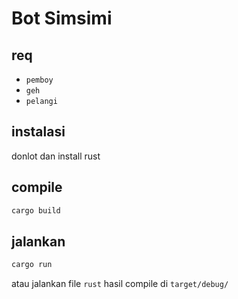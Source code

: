 # Bot Simsimi

## req

- `pemboy`
- `geh`
- `pelangi`

## instalasi

donlot dan install rust

## compile

```bash
cargo build
```

## jalankan

```bash
cargo run
```

atau jalankan file `rust` hasil compile di `target/debug/`
